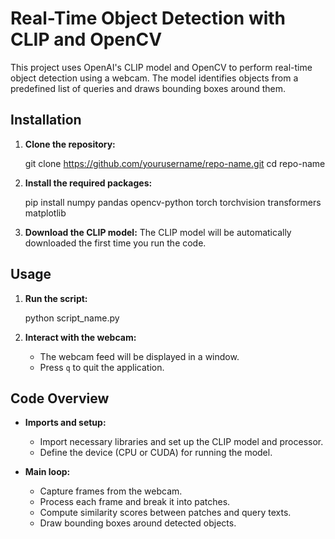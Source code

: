 # Real-Time Object Detection with CLIP and OpenCV

This project uses OpenAI's CLIP model and OpenCV to perform real-time object detection using a webcam. The model identifies objects from a predefined list of queries and draws bounding boxes around them.

## Installation

1. **Clone the repository:**
  
    git clone https://github.com/yourusername/repo-name.git
    cd repo-name
  

2. **Install the required packages:**
    
    pip install numpy pandas opencv-python torch torchvision transformers matplotlib
    

3. **Download the CLIP model:**
    The CLIP model will be automatically downloaded the first time you run the code.

## Usage

1. **Run the script:**
    
    python script_name.py
  

2. **Interact with the webcam:**
    - The webcam feed will be displayed in a window.
    - Press `q` to quit the application.

## Code Overview

- **Imports and setup:**
    - Import necessary libraries and set up the CLIP model and processor.
    - Define the device (CPU or CUDA) for running the model.

- **Main loop:**
    - Capture frames from the webcam.
    - Process each frame and break it into patches.
    - Compute similarity scores between patches and query texts.
    - Draw bounding boxes around detected objects.


